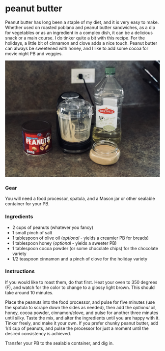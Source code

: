# peanut butter

Peanut butter has long been a staple of my diet, and it is very easy to make. Whether used on roasted poblano and peanut butter sandwiches, as a dip for vegetables or as an ingredient in a complex dish, it can be a delicious snack or a main course. I do tinker quite a bit with this recipe. For the holidays, a little bit of cinnamon and clove adds a nice touch. Peanut butter can always be sweetened with honey, and I like to add some cocoa for movie night PB and veggies.

![](../images/peanut-butter.jpg)

### Gear

You will need a food processor, spatula, and a Mason jar or other sealable container for your PB.

### Ingredients

  * 2 cups of peanuts (whatever you fancy)
  * 1 small pinch of salt
  * 1 tablespoon of olive oil (_optional_ - yields a creamier PB for breads)
  * 1 tablespoon honey (_optional_ - yields a sweeter PB)
  * 1 tablespoon cocoa powder (or some chocolate chips) for the chocolate variety
  * 1/2 teaspoon cinnamon and a pinch of clove for the holiday variety

### Instructions

If you would like to roast them, do that first. Heat your oven to 350 degrees (F), and watch for the color to change to a glossy light brown. This should take around 10 minutes.

Place the peanuts into the food processor, and pulse for five minutes (use the spatula to scrape down the sides as needed), then add the _optional_ oil, honey, cocoa powder, cinnamon/clove, and pulse for another three minutes until silky. Taste the mix, and alter the ingredients until you are happy with it. Tinker freely, and make it your own. If you prefer chunky peanut butter, add 1/4 cup of peanuts, and pulse the processor for just a moment until the desired consistency is achieved.

Transfer your PB to the sealable container, and dig in.

